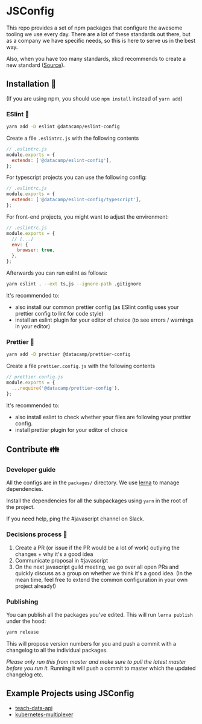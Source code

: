 # JSConfig

This repo provides a set of npm packages that configure the awesome tooling we use every day. There are a lot of these standards out there, but as a company we have specific needs, so this is here to serve us in the best way.

Also, when you have too many standards, xkcd recommends to create a new standard ([Source](https://xkcd.com/927/)).

## Installation :floppy_disk:

(If you are using npm, you should use `npm install` instead of `yarn add`)

### ESlint :wrench:

```bash
yarn add -D eslint @datacamp/eslint-config
```

Create a file `.eslintrc.js` with the following contents

```js
// .eslintrc.js
module.exports = {
  extends: ['@datacamp/eslint-config'],
};
```

For typescript projects you can use the following config:

```js
// .eslintrc.js
module.exports = {
  extends: ['@datacamp/eslint-config/typescript'],
};
```

For front-end projects, you might want to adjust the environment:

```js
// .eslintrc.js
module.exports = {
  // [...]
  env: {
    browser: true,
  },
};
```

Afterwards you can run eslint as follows:

```bash
yarn eslint . --ext ts,js --ignore-path .gitignore
```

It's recommended to:

- also install our common prettier config (as ESlint config uses your prettier config to lint for code style)
- install an eslint plugin for your editor of choice (to see errors / warnings in your editor)

### Prettier :nail_care:

```bash
yarn add -D prettier @datacamp/prettier-config
```

Create a file `prettier.config.js` with the following contents

```js
// prettier.config.js
module.exports = {
  ...require('@datacamp/prettier-config'),
};
```

It's recommended to:

- also install eslint to check whether your files are following your prettier config.
- install prettier plugin for your editor of choice

## Contribute :family:

### Developer guide

All the configs are in the `packages/` directory. We use [lerna](https://github.com/lerna/lerna) to manage dependencies.

Install the dependencies for all the subpackages using `yarn` in the root of the project.

If you need help, ping the #javascript channel on Slack.

### Decisions process :hocho:

1. Create a PR (or issue if the PR would be a lot of work) outlying the changes + why it's a good idea
2. Communicate proposal in #javascript
3. On the next javascript guild meeting, we go over all open PRs and quickly discuss as a group on whether we think it's a good idea. (In the mean time, feel free to extend the common configuration in your own project already!)

### Publishing

You can publish all the packages you've edited. This will run `lerna publish` under the hood:

```bash
yarn release
```

This will propose version numbers for you and push a commit with a changelog to all the individual packages.

_Please only run this from master and make sure to pull the latest master before you run it._ Running it will push a commit to master which the updated changelog etc.

## Example Projects using JSConfig

- [teach-data-api](https://github.com/datacamp-engineering/teach-data-api)
- [kubernetes-multiplexer](https://github.com/datacamp-engineering/kubernetes-multiplexer)
